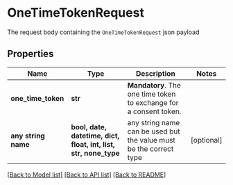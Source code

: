 # OneTimeTokenRequest

The request body containing the `OneTimeTokenRequest` json payload

## Properties
Name | Type | Description | Notes
------------ | ------------- | ------------- | -------------
**one_time_token** | **str** | __Mandatory__. The one time token to exchange for a consent token. | 
**any string name** | **bool, date, datetime, dict, float, int, list, str, none_type** | any string name can be used but the value must be the correct type | [optional]

[[Back to Model list]](../README.md#documentation-for-models) [[Back to API list]](../README.md#documentation-for-api-endpoints) [[Back to README]](../README.md)



